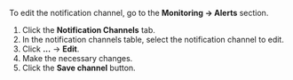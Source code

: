 To edit the notification channel, go to the **Monitoring → Alerts** section.

1. Click the **Notification Channels** tab.
2. In the notification channels table, select the notification channel to edit.
3. Click **...** → **Edit**.
4. Make the necessary changes.
5. Click the **Save channel** button.
